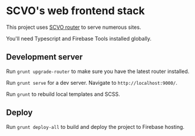 # SCVO's web frontend stack

This project uses [SCVO router](https://github.com/scvodigital/scvo-router) to serve numerous sites.

You'll need Typescript and Firebase Tools installed globally.

## Development server

Run `grunt upgrade-router` to make sure you have the latest router installed.

Run `grunt serve` for a dev server. Navigate to `http://localhost:9000/`.

Run `grunt` to rebuild local templates and SCSS.

## Deploy

Run `grunt deploy-all` to build and deploy the project to Firebase hosting.